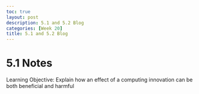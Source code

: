 ```yaml
---
toc: true
layout: post
description: 5.1 and 5.2 Blog
categories: [Week 20]
title: 5.1 and 5.2 Blog
---
```

# 5.1 Notes

Learning Objective: Explain how an effect of a computing innovation can be both beneficial and harmful